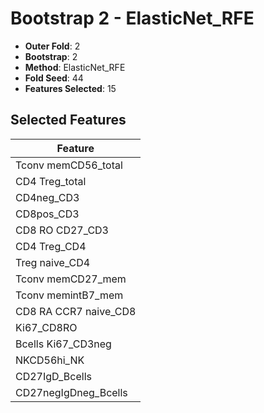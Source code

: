# Bootstrap 2 - ElasticNet_RFE

- **Outer Fold**: 2
- **Bootstrap**: 2
- **Method**: ElasticNet_RFE
- **Fold Seed**: 44
- **Features Selected**: 15

## Selected Features

| Feature |
|---------|
| Tconv memCD56_total |
| CD4 Treg_total |
| CD4neg_CD3 |
| CD8pos_CD3 |
| CD8 RO CD27_CD3 |
| CD4 Treg_CD4 |
| Treg naive_CD4 |
| Tconv memCD27_mem |
| Tconv memintB7_mem |
| CD8 RA CCR7 naive_CD8 |
| Ki67_CD8RO |
| Bcells Ki67_CD3neg |
| NKCD56hi_NK |
| CD27IgD_Bcells |
| CD27negIgDneg_Bcells |
